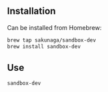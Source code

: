 ## Installation

Can be installed from Homebrew:

```bash
brew tap sakunaga/sandbox-dev
brew install sandbox-dev
```

## Use

```bash
sandbox-dev
```
